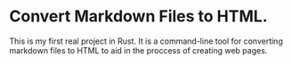# Convert Markdown Files to HTML.

This is my first real project in Rust.  It is a command-line tool for converting markdown files to HTML to aid in the proccess of creating web pages.
